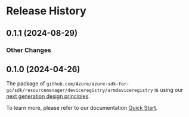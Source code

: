 # Release History

## 0.1.1 (2024-08-29)
### Other Changes


## 0.1.0 (2024-04-26)

The package of `github.com/Azure/azure-sdk-for-go/sdk/resourcemanager/deviceregistry/armdeviceregistry` is using our [next generation design principles](https://azure.github.io/azure-sdk/general_introduction.html).

To learn more, please refer to our documentation [Quick Start](https://aka.ms/azsdk/go/mgmt).